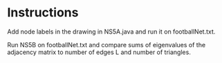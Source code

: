 # Instructions

Add node labels in the drawing in NS5A.java and run it on footballNet.txt.

Run NS5B on footballNet.txt and compare sums of eigenvalues of the adjacency matrix to number of edges L and number of triangles.
